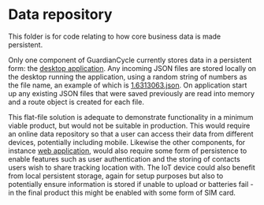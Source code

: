 # Data repository

This folder is for code relating to how core business data is made persistent.  

Only one component of GuardianCycle currently stores data in a persistent form: the [desktop application](https://github.com/HumphreyCurtis/GuardianCycle/tree/master/desktop-application).  Any incoming JSON files are stored locally on the desktop running the application, using a random string of numbers as the file name, an example of which is [1.6313063.json](1.6313063.json).  On application start up any existing JSON files that were saved previously are read into memory and a route object is created for each file.

This flat-file solution is adequate to demonstrate functionality in a minimum viable product, but would not be suitable in production.  This would require an online data repository so that a user can access their data from different devices, potentially  including mobile.  Likewise the other components, for instance [web application](https://github.com/HumphreyCurtis/GuardianCycle/tree/master/web-application), would also require some form of persistence to enable features such as user authentication and the storing of contacts users wish to share tracking location with.  The IoT device could also benefit from local persistent storage, again for setup purposes but also to potentially ensure information is stored if unable to upload or batteries fail - in the final product this might be enabled with some form of SIM card. 

